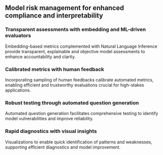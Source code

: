 ## Model risk management for enhanced compliance and interpretability

### Transparent assessments with embedding and ML-driven evaluators
Embedding-based metrics complemented with Natural Language Inference provide transparent, explainable and objective model assessments to enhance accountability and clarity.

### Calibrated metrics with human feedback
Incorporating sampling of human feedbacks calibrate automated metrics, enabling efficient and trustworthy evaluations crucial for high-stakes applications.

### Robust testing through automated question generation
Automated question generation facilitates comprehensive testing to identify model vulnerabilities and improve reliability.

### Rapid diagnostics with visual insights
Visualizations to enable quick identification of patterns and weaknesses, supporting efficient diagnostics and model improvement.